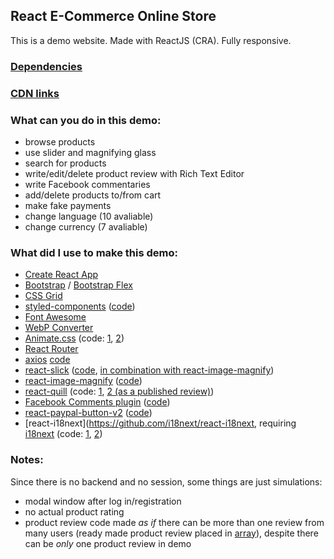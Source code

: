 ## React E-Commerce Online Store

This is a demo website. Made with ReactJS (CRA). Fully responsive.

### [Dependencies](https://github.com/Alex-Noir/react_e-commerce_online_store/blob/master/package.json#L8)

### [CDN links](https://github.com/Alex-Noir/react_e-commerce_online_store/blob/master/public/index.html)

### What can you do in this demo:

- browse products
- use slider and magnifying glass
- search for products
- write/edit/delete product review with Rich Text Editor
- write Facebook commentaries 
- add/delete products to/from cart
- make fake payments
- change language (10 avaliable)
- change currency (7 avaliable)

### What did I use to make this demo:

- [Create React App](https://create-react-app.dev/)
- [Bootstrap](https://getbootstrap.com/) / [Bootstrap Flex](https://getbootstrap.com/docs/4.1/utilities/flex/)
- [CSS Grid](https://developer.mozilla.org/en-US/docs/Web/CSS/CSS_Grid_Layout/Basic_Concepts_of_Grid_Layout)
- [styled-components](https://styled-components.com/) ([code](https://github.com/Alex-Noir/react_e-commerce_online_store/blob/master/src/components/Styles.js))
- [Font Awesome](https://fontawesome.com/)
- [WebP Converter](https://webp-converter.com/)
- [Animate.css](https://github.com/daneden/animate.css) (code: [1](https://github.com/Alex-Noir/react_e-commerce_online_store/blob/master/src/components/header/CartButton.js#L11), [2](https://github.com/Alex-Noir/react_e-commerce_online_store/blob/master/src/components/Authentication.js#L46))
- [React Router](https://reacttraining.com/react-router/)
- [axios](https://github.com/axios/axios) [code](https://github.com/Alex-Noir/react_e-commerce_online_store/blob/master/src/context.js#L38)
- [react-slick](https://github.com/akiran/react-slick) ([code](https://github.com/Alex-Noir/react_e-commerce_online_store/blob/master/src/components/container/Carousel.js#L26), [in combination with react-image-magnify](https://github.com/Alex-Noir/react_e-commerce_online_store/blob/master/src/components/container/products/productPage/Slider.js#L69))
- [react-image-magnify](https://github.com/ethanselzer/react-image-magnify) ([code](https://github.com/Alex-Noir/react_e-commerce_online_store/blob/master/src/components/container/products/productPage/Slider.js#L84))
- [react-quill](https://github.com/zenoamaro/react-quill) (code: [1](https://github.com/Alex-Noir/react_e-commerce_online_store/blob/master/src/components/container/products/productPage/Reviews.js#L90), [2 (as a published review)](https://github.com/Alex-Noir/react_e-commerce_online_store/blob/master/src/components/container/products/productPage/Review.js#L61))
- [Facebook Comments plugin](https://developers.facebook.com/docs/plugins/comments/) ([code](https://github.com/Alex-Noir/react_e-commerce_online_store/blob/master/src/components/container/products/productPage/Comments.js))
- [react-paypal-button-v2](https://github.com/Luehang/react-paypal-button-v2) ([code](https://github.com/Alex-Noir/react_e-commerce_online_store/blob/master/src/components/container/products/productPage/Comments.js))
- [react-i18next](https://github.com/i18next/react-i18next, requiring [i18next](https://github.com/i18next/i18next) (code: [1](https://github.com/Alex-Noir/react_e-commerce_online_store/blob/master/src/i18n.js), [2](https://github.com/Alex-Noir/react_e-commerce_online_store/blob/master/src/components/footer/I18nButtons.js))

### Notes:

Since there is no backend and no session, some things are just simulations:

- modal window after log in/registration
- no actual product rating
- product review code made *as if* there can be more than one review from many users (ready made product review placed in [array](https://github.com/Alex-Noir/react_e-commerce_online_store/blob/master/src/components/container/products/productPage/Reviews.js#L105)), despite there can be *only* one product review in demo
 